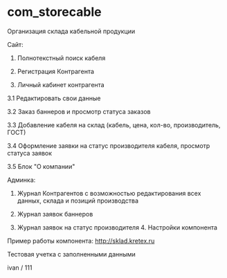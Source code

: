 # com_storecable
Организация склада кабельной продукции

Сайт: 

1. Полнотекстный поиск кабеля 

2. Регистрация Контрагента 

3. Личный кабинет контрагента 

3.1 Редактировать свои данные 

3.2 Заказ баннеров и просмотр статуса заказов 

3.3 Добавление кабеля на склад (кабель, цена, кол-во, производитель, ГОСТ) 

3.4 Оформление заявки на статус производителя кабеля, просмотр статуса заявок 

3.5 Блок "О компании"

Админка: 
1. Журнал Контрагентов с возможностью редактирования всех данных, склада и позиций производства 

2. Журнал заявок баннеров 

3. Журнал заявок на статус производителя 4. Настройки компонента

Пример работы компонента: 
http://sklad.kretex.ru

Тестовая учетка с заполненными данными

ivan / 111
